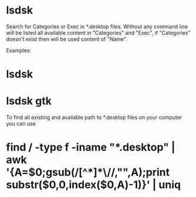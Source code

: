 # lsdsk
Search for Categories or Exec in *.desktop files. 
Without any command line will be listed all available content in "Categories" and "Exec", 
if "Categories" doesn't exist then will be used content of "Name".

Examples:

# lsdsk

# lsdsk gtk

To find all existing and available path to *.desktop files on your computer you can use

# find / -type f -iname "*.desktop" | awk '{A=$0;gsub(/[^*]*\//,"",A);print substr($0,0,index($0,A)-1)}' | uniq
